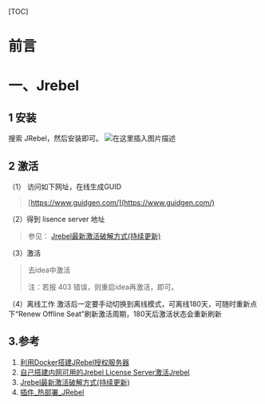 [TOC]





# 前言







# 一、Jrebel

## 1 安装

搜索 JRebel，然后安装即可。
![在这里插入图片描述 ](D:/workspace-zyj/workspace-zyj-dev/zyj-dev-guide/01_%E5%BC%80%E5%8F%91%E6%8C%87%E5%8D%97/images/20181008190543826.png)



## 2 激活

（1） 访问如下网址，在线生成GUID

> [https://www.guidgen.com/](https://www.guidgen.com/)

 （2）得到 lisence server 地址

> 参见： [Jrebel最新激活破解方式(持续更新)](https://blog.csdn.net/xingbaozhen1210/article/details/81093041)

 （3）激活

> 去idea中激活
>
> 注：若报 403 错误，则重启idea再激活，即可。



（4）离线工作
激活后一定要手动切换到离线模式，可离线180天，可随时重新点下“Renew Offline Seat”刷新激活周期，180天后激活状态会重新刷新




## 3.参考

1. [利用Docker搭建JRebel授权服务器](https://qinjiangbo.com/build-jrebel-license-server-with-docker.html)
2. [自己搭建内网可用的Jrebel License Server激活Jrebel](https://blog.csdn.net/gsls200808/article/details/78785352)
3. [Jrebel最新激活破解方式(持续更新)](https://blog.csdn.net/xingbaozhen1210/article/details/81093041)
4. [插件_热部署_JRebel](https://www.cnblogs.com/shirui/p/7826879.html)







